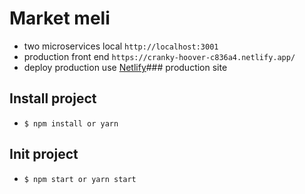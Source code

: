 # Market meli

- two microservices local `http://localhost:3001`
- production front end `https://cranky-hoover-c836a4.netlify.app/`
- deploy production use [Netlify](netlify.com)### production site

## Install project

- `$ npm install or yarn`

## Init project

- `$ npm start or yarn start`
